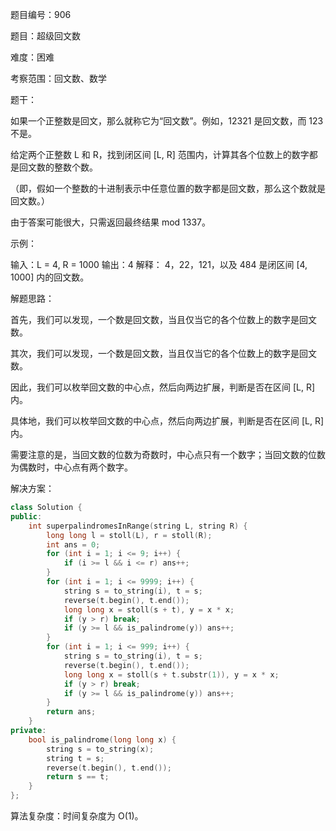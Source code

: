 题目编号：906

题目：超级回文数

难度：困难

考察范围：回文数、数学

题干：

如果一个正整数是回文，那么就称它为“回文数”。例如，12321 是回文数，而 123 不是。

给定两个正整数 L 和 R，找到闭区间 [L, R] 范围内，计算其各个位数上的数字都是回文数的整数个数。

（即，假如一个整数的十进制表示中任意位置的数字都是回文数，那么这个数就是回文数。）

由于答案可能很大，只需返回最终结果 mod 1337。

示例：

输入：L = 4, R = 1000
输出：4
解释：
4，22，121，以及 484 是闭区间 [4, 1000] 内的回文数。

解题思路：

首先，我们可以发现，一个数是回文数，当且仅当它的各个位数上的数字是回文数。

其次，我们可以发现，一个数是回文数，当且仅当它的各个位数上的数字是回文数。

因此，我们可以枚举回文数的中心点，然后向两边扩展，判断是否在区间 [L, R] 内。

具体地，我们可以枚举回文数的中心点，然后向两边扩展，判断是否在区间 [L, R] 内。

需要注意的是，当回文数的位数为奇数时，中心点只有一个数字；当回文数的位数为偶数时，中心点有两个数字。

解决方案：

```cpp
class Solution {
public:
    int superpalindromesInRange(string L, string R) {
        long long l = stoll(L), r = stoll(R);
        int ans = 0;
        for (int i = 1; i <= 9; i++) {
            if (i >= l && i <= r) ans++;
        }
        for (int i = 1; i <= 9999; i++) {
            string s = to_string(i), t = s;
            reverse(t.begin(), t.end());
            long long x = stoll(s + t), y = x * x;
            if (y > r) break;
            if (y >= l && is_palindrome(y)) ans++;
        }
        for (int i = 1; i <= 999; i++) {
            string s = to_string(i), t = s;
            reverse(t.begin(), t.end());
            long long x = stoll(s + t.substr(1)), y = x * x;
            if (y > r) break;
            if (y >= l && is_palindrome(y)) ans++;
        }
        return ans;
    }
private:
    bool is_palindrome(long long x) {
        string s = to_string(x);
        string t = s;
        reverse(t.begin(), t.end());
        return s == t;
    }
};
```

算法复杂度：时间复杂度为 O(1)。
